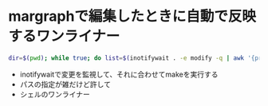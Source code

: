 # margraphで編集したときに自動で反映するワンライナー

```bash
dir=$(pwd); while true; do list=$(inotifywait . -e modify -q | awk '{print($3)}' | sed -r '$a index.md' | sed -r 's/(.+).md/public\/math\/fourier\/\1.html/' | sed -z -e 's/\n/ /'); cd ../../..; make -j $(echo $list); cd $dir; done
```

- inotifywaitで変更を監視して、それに合わせてmakeを実行する
- パスの指定が雑だけど許して
- シェルのワンライナー
